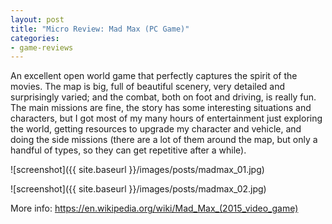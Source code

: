 ```yaml
---
layout: post
title: "Micro Review: Mad Max (PC Game)"
categories:
- game-reviews
---
```


<p>An excellent open world game that perfectly captures the spirit of the movies. The map is big, full of beautiful scenery, very detailed and surprisingly varied; and the combat, both on foot and driving, is really fun. The main missions are fine, the story has some interesting situations and characters, but I got most of my many hours of entertainment just exploring the world, getting resources to upgrade my character and vehicle, and doing the side missions (there are a lot of them around the map, but only a handful of types, so they can get repetitive after a while).</p>

![screenshot]({{ site.baseurl }}/images/posts/madmax_01.jpg)


![screenshot]({{ site.baseurl }}/images/posts/madmax_02.jpg)


<p>More info: <a href="https://en.wikipedia.org/wiki/Mad_Max_(2015_video_game)">https://en.wikipedia.org/wiki/Mad_Max_(2015_video_game)</a></p>
